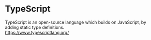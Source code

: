 # TypeScript

TypeScript is an open-source language which builds on JavaScript, by adding static type definitions.  
<a href="https://www.typescriptlang.org/" target="_blank">https://www.typescriptlang.org/</a>
